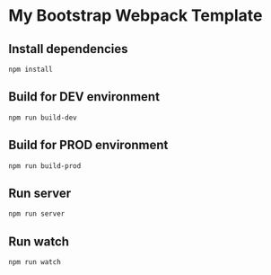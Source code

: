 # My Bootstrap Webpack Template

## Install dependencies

```
npm install
```

## Build for DEV environment

```
npm run build-dev
```

## Build for PROD environment

```
npm run build-prod
```

## Run server

```
npm run server
```

## Run watch

```
npm run watch
```
